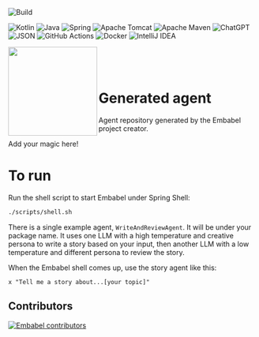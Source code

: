 ![Build](https://github.com/embabel/embabel-agent/actions/workflows/maven.yml/badge.svg)

![Kotlin](https://img.shields.io/badge/kotlin-%237F52FF.svg?style=for-the-badge&logo=kotlin&logoColor=white)
![Java](https://img.shields.io/badge/java-%23ED8B00.svg?style=for-the-badge&logo=openjdk&logoColor=white)
![Spring](https://img.shields.io/badge/spring-%236DB33F.svg?style=for-the-badge&logo=spring&logoColor=white)
![Apache Tomcat](https://img.shields.io/badge/apache%20tomcat-%23F8DC75.svg?style=for-the-badge&logo=apache-tomcat&logoColor=black)
![Apache Maven](https://img.shields.io/badge/Apache%20Maven-C71A36?style=for-the-badge&logo=Apache%20Maven&logoColor=white)
![ChatGPT](https://img.shields.io/badge/chatGPT-74aa9c?style=for-the-badge&logo=openai&logoColor=white)
![JSON](https://img.shields.io/badge/JSON-000?logo=json&logoColor=fff)
![GitHub Actions](https://img.shields.io/badge/github%20actions-%232671E5.svg?style=for-the-badge&logo=githubactions&logoColor=white)
![Docker](https://img.shields.io/badge/docker-%230db7ed.svg?style=for-the-badge&logo=docker&logoColor=white)
![IntelliJ IDEA](https://img.shields.io/badge/IntelliJIDEA-000000.svg?style=for-the-badge&logo=intellij-idea&logoColor=white)

<img align="left" src="https://github.com/embabel/embabel-agent/blob/main/embabel-agent-api/images/315px-Meister_der_Weltenchronik_001.jpg?raw=true" width="180">

&nbsp;&nbsp;&nbsp;&nbsp;

&nbsp;&nbsp;&nbsp;&nbsp;

# Generated agent

Agent repository generated by the Embabel project creator.

Add your magic here!

# To run

Run the shell script to start Embabel under Spring Shell:

```bash
./scripts/shell.sh
```

There is a single example agent, `WriteAndReviewAgent`.
It will be under your package name.
It uses one LLM with a high temperature and creative persona to write a story based on your input,
then another LLM with a low temperature and different persona to review the story.

When the Embabel shell comes up, use the story agent like this:

```
x "Tell me a story about...[your topic]"
```

## Contributors

[![Embabel contributors](https://contrib.rocks/image?repo=embabel/kotlin-agent-template)](https://github.com/embabel/kotlin-agent-template/graphs/contributors)



